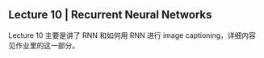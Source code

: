 Lecture 10 | Recurrent Neural Networks
---
Lecture 10 主要是讲了 RNN 和如何用 RNN 进行 image captioning，详细内容见作业里的这一部分。
